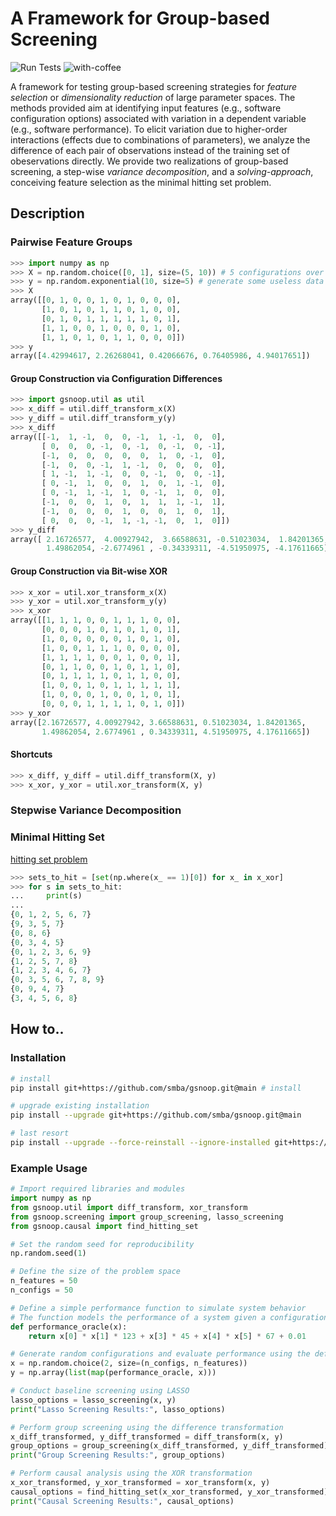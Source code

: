 # A Framework for Group-based Screening
![Run Tests](https://github.com/smba/gsnoop/actions/workflows/test.yml/badge.svg) ![with-coffee](https://img.shields.io/badge/made%20with-%E2%98%95%EF%B8%8F%20coffee-yellow.svg)

A framework for testing group-based screening strategies for _feature selection_ or _dimensionality reduction_ of large parameter spaces. The methods provided aim at identifying input features (e.g., software configuration options) associated with variation in a dependent variable (e.g., software performance). To elicit variation due to higher-order interactions (effects due to combinations of parameters), we analyze the difference of each pair of observations instead of the training set of obeservations directly. We provide two realizations of group-based screening, a step-wise _variance decomposition_, and a _solving-approach_, conceiving feature selection as the minimal hitting set problem. 

## Description

### Pairwise Feature Groups
```python
>>> import numpy as np
>>> X = np.random.choice([0, 1], size=(5, 10)) # 5 configurations over 10 features
>>> y = np.random.exponential(10, size=5) # generate some useless data
>>> X
array([[0, 1, 0, 0, 1, 0, 1, 0, 0, 0],
       [1, 0, 1, 0, 1, 1, 0, 1, 0, 0],
       [0, 1, 0, 1, 1, 1, 1, 1, 0, 1],
       [1, 1, 0, 0, 1, 0, 0, 0, 1, 0],
       [1, 1, 0, 1, 0, 1, 1, 0, 0, 0]])
>>> y
array([4.42994617, 2.26268041, 0.42066676, 0.76405986, 4.94017651])
```
#### Group Construction via Configuration Differences
```python
>>> import gsnoop.util as util
>>> x_diff = util.diff_transform_x(X)
>>> y_diff = util.diff_transform_y(y)
>>> x_diff
array([[-1,  1, -1,  0,  0, -1,  1, -1,  0,  0],
       [ 0,  0,  0, -1,  0, -1,  0, -1,  0, -1],
       [-1,  0,  0,  0,  0,  0,  1,  0, -1,  0],
       [-1,  0,  0, -1,  1, -1,  0,  0,  0,  0],
       [ 1, -1,  1, -1,  0,  0, -1,  0,  0, -1],
       [ 0, -1,  1,  0,  0,  1,  0,  1, -1,  0],
       [ 0, -1,  1, -1,  1,  0, -1,  1,  0,  0],
       [-1,  0,  0,  1,  0,  1,  1,  1, -1,  1],
       [-1,  0,  0,  0,  1,  0,  0,  1,  0,  1],
       [ 0,  0,  0, -1,  1, -1, -1,  0,  1,  0]])
>>> y_diff
array([ 2.16726577,  4.00927942,  3.66588631, -0.51023034,  1.84201365,
        1.49862054, -2.6774961 , -0.34339311, -4.51950975, -4.17611665])
```
#### Group Construction via Bit-wise XOR
```python
>>> x_xor = util.xor_transform_x(X)
>>> y_xor = util.xor_transform_y(y)
>>> x_xor
array([[1, 1, 1, 0, 0, 1, 1, 1, 0, 0],
       [0, 0, 0, 1, 0, 1, 0, 1, 0, 1],
       [1, 0, 0, 0, 0, 0, 1, 0, 1, 0],
       [1, 0, 0, 1, 1, 1, 0, 0, 0, 0],
       [1, 1, 1, 1, 0, 0, 1, 0, 0, 1],
       [0, 1, 1, 0, 0, 1, 0, 1, 1, 0],
       [0, 1, 1, 1, 1, 0, 1, 1, 0, 0],
       [1, 0, 0, 1, 0, 1, 1, 1, 1, 1],
       [1, 0, 0, 0, 1, 0, 0, 1, 0, 1],
       [0, 0, 0, 1, 1, 1, 1, 0, 1, 0]])
>>> y_xor
array([2.16726577, 4.00927942, 3.66588631, 0.51023034, 1.84201365,
       1.49862054, 2.6774961 , 0.34339311, 4.51950975, 4.17611665])
```

#### Shortcuts
```python
>>> x_diff, y_diff = util.diff_transform(X, y)
>>> x_xor, y_xor = util.xor_transform(X, y)
```

### Stepwise Variance Decomposition
### Minimal Hitting Set 
[hitting set problem](https://en.wikipedia.org/wiki/Set_cover_problem#Hitting_set_formulation)

```python
>>> sets_to_hit = [set(np.where(x_ == 1)[0]) for x_ in x_xor]
>>> for s in sets_to_hit:
...     print(s)
... 
{0, 1, 2, 5, 6, 7}
{9, 3, 5, 7}
{0, 8, 6}
{0, 3, 4, 5}
{0, 1, 2, 3, 6, 9}
{1, 2, 5, 7, 8}
{1, 2, 3, 4, 6, 7}
{0, 3, 5, 6, 7, 8, 9}
{0, 9, 4, 7}
{3, 4, 5, 6, 8}
```

## How to..

### Installation
```bash
# install
pip install git+https://github.com/smba/gsnoop.git@main # install 
```
```bash
# upgrade existing installation
pip install --upgrade git+https://github.com/smba/gsnoop.git@main
```
```bash
# last resort
pip install --upgrade --force-reinstall --ignore-installed git+https://github.com/smba/gsnoop.git@main 
```

### Example Usage
```python
# Import required libraries and modules
import numpy as np
from gsnoop.util import diff_transform, xor_transform
from gsnoop.screening import group_screening, lasso_screening
from gsnoop.causal import find_hitting_set

# Set the random seed for reproducibility
np.random.seed(1)

# Define the size of the problem space
n_features = 50
n_configs = 50

# Define a simple performance function to simulate system behavior
# The function models the performance of a system given a configuration of features
def performance_oracle(x):
    return x[0] * x[1] * 123 + x[3] * 45 + x[4] * x[5] * 67 + 0.01

# Generate random configurations and evaluate performance using the defined oracle
x = np.random.choice(2, size=(n_configs, n_features))
y = np.array(list(map(performance_oracle, x)))

# Conduct baseline screening using LASSO
lasso_options = lasso_screening(x, y)
print("Lasso Screening Results:", lasso_options)

# Perform group screening using the difference transformation
x_diff_transformed, y_diff_transformed = diff_transform(x, y)
group_options = group_screening(x_diff_transformed, y_diff_transformed)
print("Group Screening Results:", group_options)

# Perform causal analysis using the XOR transformation
x_xor_transformed, y_xor_transformed = xor_transform(x, y)
causal_options = find_hitting_set(x_xor_transformed, y_xor_transformed)
print("Causal Screening Results:", causal_options)

```
